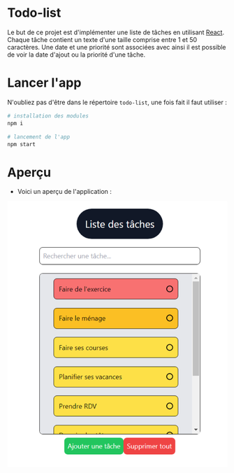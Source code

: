 # Todo-list

Le but de ce projet est d'implémenter une liste de tâches en utilisant [React](https://fr.reactjs.org/). Chaque tâche contient un texte d'une taille comprise entre 1 et 50 caractères. Une date et une priorité sont associées avec ainsi il est possible de voir la date d'ajout ou la priorité d'une tâche.

# Lancer l'app

N'oubliez pas d'être dans le répertoire `todo-list`, une fois fait il faut utiliser :

```bash
# installation des modules
npm i
```

```bash
# lancement de l'app
npm start
```

# Aperçu

- Voici un aperçu de l'application : 

![page](./todo-list/public/page.png)
